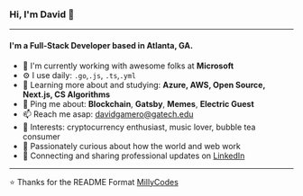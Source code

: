### Hi, I'm David 👋
---

#### I'm a Full-Stack Developer based in Atlanta, GA.

- 🏢 I'm currently working with awesome folks at **Microsoft**
- ⚙️ I use daily: `.go`,`.js`, `.ts`,`.yml`
- 🌱 Learning more about and studying: **Azure, AWS, Open Source, Next.js, CS Algorithms**
- 💬 Ping me about: **Blockchain**, **Gatsby**, **Memes**, **Electric Guest**
- 📫 Reach me asap: davidgamero@gatech.edu
- 💙 Interests: cryptocurrency enthusiast, music lover, bubble tea consumer
- 🧠 Passionately curious about how the world and web work
- 💼 Connecting and sharing professional updates on <a href="https://www.linkedin.com/in/david-gamero/">LinkedIn</a>


---

⭐️ Thanks for the README Format [MillyCodes](https://github.com/MillyCodes)
